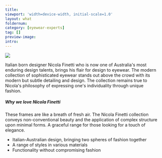 ```yaml
---
title: 
viewport: 'width=device-width, initial-scale=1.0'
layout: what
foldernum: 
category: [eyewear-experts]
tag: []
preview-image: 
intro: 
---
```


<div class="employee-heading">
<img src="/what-we-do/nicola-finetti/n-finetti.jpg"></img>
</div>

Italian born designer Nicola Finetti who is now one of Australia's most enduring design talents, brings his flair for design to eyewear. The modern collection of sophisticated eyewear stands out above the crowd with its modern but subtle detailing and design. The collection remains true to Nicola's philosophy of expressing one's individuality through unique fashion.

##### Why we love Nicola Finetti

These frames are like a breath of fresh air. The Nicola Finetti collection conveys non-conventional beauty and the application of complex structure upon minimal forms. A graceful range for those looking for a touch of elegance.

  * Italian-Australian design, bringing two spheres of fashion together
  * A range of styles in various materials
  * Functionality without compromising fashion
